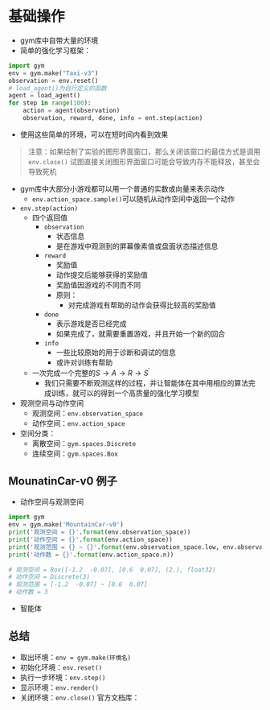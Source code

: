 # 基础操作
- gym库中自带大量的环境
- 简单的强化学习框架：
```python
import gym
env = gym.make("Taxi-v3")
observation = env.reset()
# load_agent()为自行定义的函数
agent = load_agent()
for step in range(100):
	action = agent(observation)
	observation, reward, done, info = ent.step(action)
```
- 使用这些简单的环境，可以在短时间内看到效果
> 注意：如果绘制了实验的图形界面窗口，那么关闭该窗口的最佳方式是调用`env.close()`
> 试图直接关闭图形界面窗口可能会导致内存不能释放，甚至会导致死机
- gym库中大部分小游戏都可以用一个普通的实数或向量来表示动作
	- `env.action_space.sample()`可以随机从动作空间中返回一个动作
- `env.step(action)`
	- 四个返回值
		- `observation`
			- 状态信息
			- 是在游戏中观测到的屏幕像素值或盘面状态描述信息
		- `reward`
			- 奖励值
			- 动作提交后能够获得的奖励值
			- 奖励值因游戏的不同而不同
			- 原则：
				- 对完成游戏有帮助的动作会获得比较高的奖励值
		- `done`
			- 表示游戏是否已经完成
			- 如果完成了，就需要重置游戏，并且开始一个新的回合
		- `info`
			- 一些比较原始的用于诊断和调试的信息
			- 或许对训练有帮助
	- 一次完成一个完整的$S \rightarrow A \rightarrow R \rightarrow S^\prime$
		- 我们只需要不断观测这样的过程，并让智能体在其中用相应的算法完成训练，就可以的得到一个高质量的强化学习模型
- 观测空间与动作空间
	- 观测空间：`env.observation_space`
	- 动作空间：`env.action_space`
- 空间分类：
	- 离散空间：`gym.spaces.Discrete`
	- 连续空间：`gym.spaces.Box`

## MounatinCar-v0 例子
- 动作空间与观测空间
```python
import gym  
env = gym.make('MountainCar-v0')  
print('观测空间 = {}'.format(env.observation_space))  
print('动作空间 = {}'.format(env.action_space))  
print('观测范围 = {} ~ {}'.format(env.observation_space.low, env.observation_space.high))  
print('动作数 = {}'.format(env.action_space.n))  
  
# 观测空间 = Box([-1.2  -0.07], [0.6  0.07], (2,), float32)
# 动作空间 = Discrete(3)
# 观测范围 = [-1.2  -0.07] ~ [0.6  0.07]
# 动作数 = 3
```

- 智能体


## 总结
- 取出环境：`env = gym.make(环境名)`
- 初始化环境：`env.reset()`
- 执行一步环境：`env.step()`
- 显示环境：`env.render()`
- 关闭环境：`env.close()`
官方文档库：